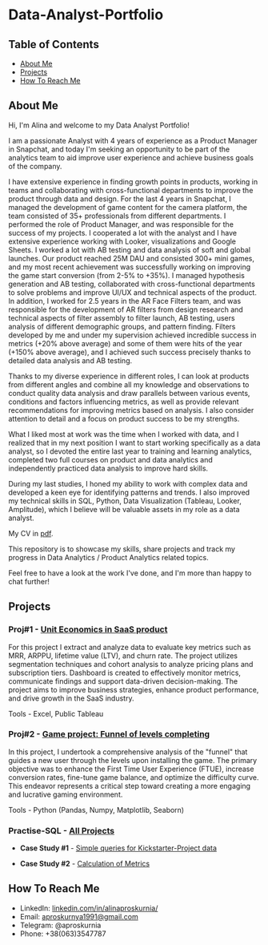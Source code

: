 # **Data-Analyst-Portfolio**

## **Table of Contents**

- [About Me](#about-me)
- [Projects](#projects)
- [How To Reach Me](#how-to-reach-me)

## **About Me**

Hi, I'm Alina and welcome to my Data Analyst Portfolio!

I am a passionate Analyst with 4 years of experience as a Product Manager in Snapchat, and today I'm seeking an opportunity to be part of the analytics team to aid improve user experience and achieve business goals of the company.

I have extensive experience in finding growth points in products, working in teams and collaborating with cross-functional departments to improve the product through data and design. For the last 4 years in Snapchat, I managed the development of game content for the camera platform, the team consisted of 35+ professionals from different departments. I performed the role of Product Manager, and was responsible for the success of my projects. I cooperated a lot with the analyst and I have extensive experience working with Looker, visualizations and Google Sheets. I worked a lot with AB testing and data analysis of soft and global launches. Our product reached 25M DAU and consisted 300+ mini games, and my most recent achievement was successfully working on improving the game start conversion (from 2-5% to +35%). I managed hypothesis generation and AB testing, collaborated with cross-functional departments to solve problems and improve UI/UX and technical aspects of the product. 
In addition, I worked for 2.5 years in the AR Face Filters team, and was responsible for the development of AR filters from design research and technical aspects of filter assembly to filter launch, AB testing, users analysis of different demographic groups, and pattern finding. Filters developed by me and under my supervision achieved incredible success in metrics (+20% above average) and some of them were hits of the year (+150% above average), and I achieved such success precisely thanks to detailed data analysis and AB testing.

Thanks to my diverse experience in different roles, I can look at products from different angles and combine all my knowledge and observations to conduct quality data analysis and draw parallels between various events, conditions and factors influencing metrics, as well as provide relevant recommendations for improving metrics based on analysis. I also consider attention to detail and a focus on product success to be my strengths.

What I liked most at work was the time when I worked with data, and I realized that in my next position I want to start working specifically as a data analyst, so I devoted the entire last year to training and learning analytics, completed two full courses on product and data analytics and independently practiced data analysis to improve hard skills.

During my last studies, I honed my ability to work with complex data and developed a keen eye for identifying patterns and trends. I also improved my technical skills in SQL, Python, Data Visualization (Tableau, Looker, Amplitude), which I believe will be valuable assets in my role as a data analyst.

My CV in [pdf](CV.pdf).

This repository is to showcase my skills, share projects and track my progress in Data Analytics / Product Analytics related topics.

Feel free to have a look at the work I've done, and I'm more than happy to chat further!

## **Projects**

### **Proj#1** - [Unit Economics in SaaS product](https://github.com/aproskurnia/Data-Analyst-Portfolio/tree/69eee1fab10613abbd88db1eb0884cc6a2f244be/Proj%231%20-%20Unit%20Economics%20%2B%20Product%20metrics%20in%20SaaS)
For this project I extract and analyze data to evaluate key metrics such as MRR, ARPPU, lifetime value (LTV), and churn rate. The project utilizes segmentation techniques and cohort analysis to analyze pricing plans and subscription tiers. Dashboard is created to effectively monitor metrics, communicate findings and support data-driven decision-making. The project aims to improve business strategies, enhance product performance, and drive growth in the SaaS industry.

Tools - Excel, Public Tableau

### **Proj#2** - [Game project: Funnel of levels completing](https://github.com/aproskurnia/Data-Analyst-Portfolio/blob/8bdc8bb97e35f442523191d601eeaf84b86d9abc/Proj%232%20-%20Game%20project%3A%20Funnel%20of%20levels%20completing/README.md)
In this project, I undertook a comprehensive analysis of the "funnel" that guides a new user through the levels upon installing the game. The primary objective was to enhance the First Time User Experience (FTUE), increase conversion rates, fine-tune game balance, and optimize the difficulty curve. This endeavor represents a critical step toward creating a more engaging and lucrative gaming environment.

Tools - Python (Pandas, Numpy, Matplotlib, Seaborn)

### **Practise-SQL** - [All Projects](https://github.com/aproskurnia/Data-Analyst-Portfolio/tree/c7bc613e1b27d3fe558fa5904f60357f4231c829/Practise-SQL)
- **Case Study #1** - [Simple queries for Kickstarter-Project data](https://github.com/aproskurnia/Data-Analyst-Portfolio/tree/11e825c343b959083bcc2748229ad1383352a6f1/Practise-SQL/Case%20Study%20%231%20-%20Kickstarter-Project)

- **Case Study #2** - [Calculation of Metrics](https://github.com/aproskurnia/Data-Analyst-Portfolio/tree/c7bc613e1b27d3fe558fa5904f60357f4231c829/Practise-SQL/Case%20Study%20%232%20-%20Product%20Metrics)

## **How To Reach Me**
- LinkedIn: [linkedin.com/in/alinaproskurnia/](https://www.linkedin.com/in/alinaproskurnia/)
- Email: aproskurnya1991@gmail.com
- Telegram: @aproskurnia
- Phone: +38(063)3547787

